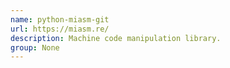 ```yaml
---
name: python-miasm-git
url: https://miasm.re/
description: Machine code manipulation library.
group: None
---
```

